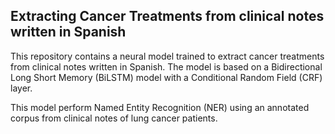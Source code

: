 <h2> Extracting Cancer Treatments from clinical notes written in Spanish</h2>
This repository contains a neural model trained to extract cancer treatments from clinical notes written in Spanish. The model is based on a Bidirectional Long Short Memory (BiLSTM) model with a Conditional Random Field (CRF) layer.<br>

This model perform Named Entity Recognition (NER) using an annotated corpus from clinical notes of lung cancer patients.<br>
